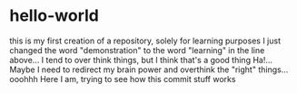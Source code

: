 # hello-world
this is my first creation of a repository, solely for learning purposes
I just changed the word "demonstration" to the word "learning" in the line above... I tend to over think things, but I think that's a good thing Ha!... Maybe I need to redirect my brain power and overthink the "right" things... ooohhh
Here I am, trying to see how this commit stuff works
